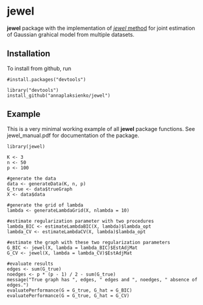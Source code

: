 # jewel
**jewel** package with the implementation of [_jewel_ method](https://www.mdpi.com/2227-7390/9/17/2105) for joint estimation of Gaussian grahical model from multiple datasets.


## Installation
To install from github, run
```
#install.packages("devtools")

library("devtools")
install_github("annaplaksienko/jewel")
```

## Example

This is a very minimal working example of all **jewel** package functions. See jewel_manual.pdf for documentation of the package.

```
library(jewel)

K <- 3
n <- 50
p <- 100

#generate the data
data <- generateData(K, n, p)
G_true <- data$trueGraph
X <- data$data

#generate the grid of lambda
lambda <- generateLambdaGrid(X, nlambda = 10)

#estimate regularization parameter with two procedures
lambda_BIC <- estimateLambdaBIC(X, lambda)$lambda_opt
lambda_CV <- estimateLambdaCV(X, lambda)$lambda_opt

#estimate the graph with these two regularization parameters
G_BIC <- jewel(X, lambda = lambda_BIC)$EstAdjMat
G_CV <- jewel(X, lambda = lambda_CV)$EstAdjMat

#evaluate results
edges <- sum(G_true)
noedges <- p * (p - 1) / 2 - sum(G_true)
message("True graph has ", edges, " edges and ", noedges, " absence of edges.")
evaluatePerformance(G = G_true, G_hat = G_BIC)
evaluatePerformance(G = G_true, G_hat = G_CV)
```
